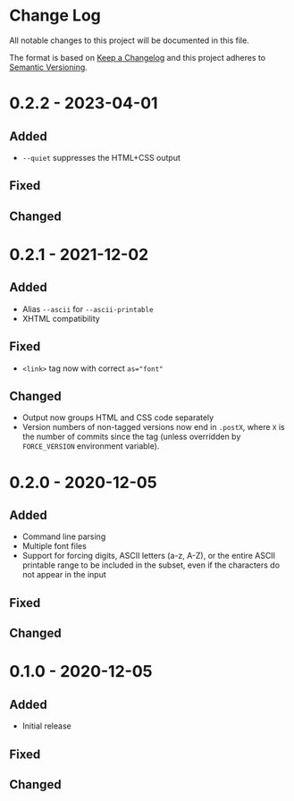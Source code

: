 # Change Log
All notable changes to this project will be documented in this file.

The format is based on [Keep a Changelog](https://keepachangelog.com/)
and this project adheres to [Semantic Versioning](https://semver.org/).


# 0.2.2 - 2023-04-01
## Added
- `--quiet` suppresses the HTML+CSS output

## Fixed

## Changed


# 0.2.1 - 2021-12-02
## Added
- Alias `--ascii` for `--ascii-printable`
- XHTML compatibility

## Fixed
- `<link>` tag now with correct `as="font"`

## Changed
- Output now groups HTML and CSS code separately
- Version numbers of non-tagged versions now end in `.postX`, where `X` is the
  number of commits since the tag (unless overridden by `FORCE_VERSION`
  environment variable).


# 0.2.0 - 2020-12-05
## Added
- Command line parsing
- Multiple font files
- Support for forcing digits, ASCII letters (a-z, A-Z), or the entire ASCII
  printable range to be included in the subset, even if the characters do not
  appear in the input

## Fixed

## Changed


# 0.1.0 - 2020-12-05
## Added
- Initial release

## Fixed

## Changed
